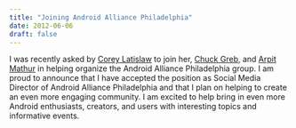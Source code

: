```yaml
---
title: "Joining Android Alliance Philadelphia"
date: 2012-06-06
draft: false
---
```


I was recently asked by [Corey Latislaw](http://coreylatislaw.com) to join her, [Chuck Greb](http://ecgreb.com), and [Arpit Mathur](http://arpitonline.com/) in helping organize the Android Alliance Philadelphia group. I am proud to announce that I have accepted the position as Social Media Director of Android Alliance Philadelphia and that I plan on helping to create an even more engaging community. I am excited to help bring in even more Android enthusiasts, creators, and users with interesting topics and informative events.
